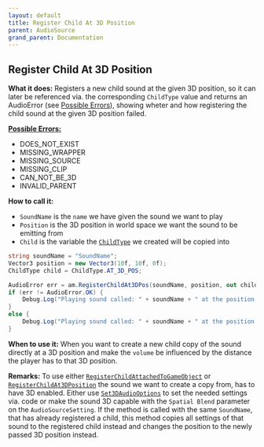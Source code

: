 ```yaml
---
layout: default
title: Register Child At 3D Position
parent: AudioSource
grand_parent: Documentation
---
```


## Register Child At 3D Position
**What it does:**
Registers a new child sound at the given 3D position, so it can later be referenced via. the corresponding ```ChildType``` value and returns an AudioError (see [Possible Errors](https://mathewhdyt.github.io/Unity-Audio-Manager/docs/documentation/index/#possible-errors)), showing wheter and how registering the child sound at the given 3D position failed.

[**Possible Errors:**](https://mathewhdyt.github.io/Unity-Audio-Manager/docs/documentation/index/#possible-errors)
- DOES_NOT_EXIST
- MISSING_WRAPPER
- MISSING_SOURCE
- MISSING_CLIP
- CAN_NOT_BE_3D
- INVALID_PARENT

**How to call it:**
- ```SoundName``` is the ```name``` we have given the sound we want to play
- ```Position``` is the 3D position in world space we want the sound to be emitting from
- ```Child``` is the variable the [```ChildType```](https://mathewhdyt.github.io/Unity-Audio-Manager/docs/documentation/index/#possible-children) we created will be copied into

```csharp
string soundName = "SoundName";
Vector3 position = new Vector3(10f, 10f, 0f);
ChildType child = ChildType.AT_3D_POS;

AudioError err = am.RegisterChildAt3DPos(soundName, position, out child);
if (err != AudioError.OK) {
    Debug.Log("Playing sound called: " + soundName + " at the position x " + position.x.ToString("0.00") + ", y " + position.y.ToString("0.00") + "and z " + position.z.ToString("0.00") + " once failed with error id: " + err);
}
else {
    Debug.Log("Playing sound called: " + soundName + " at the position x " + position.x.ToString("0.00") + ", y " + position.y.ToString("0.00") + "and z " + position.z.ToString("0.00") + " once succesfull");
}
```

**When to use it:**
When you want to create a new child copy of the sound directly at a 3D position and make the ```volume``` be influenced by the distance the player has to that 3D position.

**Remarks:**
To use either [```RegisterChildAttachedToGameObject```](https://mathewhdyt.github.io/Unity-Audio-Manager/docs/documentation/audiosource/register_child_attached_to_go/) or [```RegisterChildAt3DPosition```](https://mathewhdyt.github.io/Unity-Audio-Manager/docs/documentation/audiosource/register_child_at_3d_pos/) the sound we want to create a copy from, has to have 3D enabled. Either use [```Set3DAudioOptions```](https://mathewhdyt.github.io/Unity-Audio-Manager/docs/documentation/audiosource/set_3d_audio_options/) to set the needed settings via. code or make the sound 3D capable with the ```Spatial Blend``` parameter on the ```AudioSourceSetting```.
If the method is called with the same ```SoundName```, that has already registered a child, this method copies all settings of that sound to the registered child instead and changes the position to the newly passed 3D position instead.
